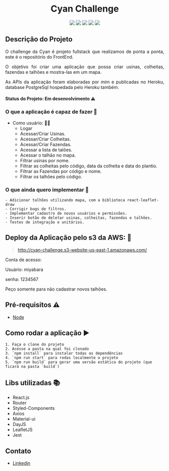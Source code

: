 <h1 align="center"> Cyan Challenge </h1>

<p align="center"><img src="https://img.shields.io/static/v1?label=react&message=framework&color=blue&style=flat&logo=REACT"/>
<img src="https://img.shields.io/static/v1?label=styled-components&message=lib&color=pink&style=flat&logo=STYLED-COMPONENTS"/>
<img src="https://img.shields.io/static/v1?label=axios&message=lib&color=black&style=flat&logo=AXIOS"/>
<img src="https://img.shields.io/static/v1?label=router&message=lib&color=blue&style=flat&logo=ROUTER"/>
<img src="https://img.shields.io/static/v1?label=leaflet&message=lib&color=blue&style=flat&logo=LEAFLET"/></p>



## Descrição do Projeto
<p align="justify"> O challenge da Cyan é projeto fullstack que realizamos de ponta a ponta, este é o repositório do FrontEnd. </p>
<p align="justify"> O objetivo foi criar uma aplicação que possa criar usinas, colheitas, fazendas e talhões e mostra-las em um mapa.</p>
<p align="justify">As APIs da aplicação foram elaboradas por mim e publicadas no Heroku, database PostgreSql hospedada pelo Heroku também.</p>

#### Status do Projeto: Em desenvolvimento :warning:

### O que a aplicação é capaz de fazer :checkered_flag:
- Como usuário: :ok_woman:
    - Logar
    - Acessar/Criar Usinas.
    - Acessar/Criar Colheitas.
    - Acessar/Criar Fazendas.
    - Acessar a lista de talões.
    - Acessar o talhão no mapa.
    - Filtrar usinas por nome.
    - Filtrar as colheitas pelo código, data da colheita e data do plantio.
    - Filtrar as Fazendas por código e nome.
    - Filtrar os talhões pelo código.
    
### O que ainda quero implementar :checkered_flag:
    - Adicionar talhões utilizando mapa, com a biblioteca react-leaflet-draw
    - Corrigir bugs de filtros.
    - Implementar cadastro de novos usuários e permissões.
    - Inserir botão de deletar usinas, colheitas, fazendas e talhões.
    - Testes de integração e unitários.
    
## Deploy da Aplicação pelo s3 da AWS: :dash:

> http://cyan-challenge.s3-website-us-east-1.amazonaws.com/
<p>Conta de acesso:</p>
<p>Usuário: miyabara </p>
<p>senha: 1234567 </p>
<p> Peço somente para não cadastrar novos talhões. </p>

## Pré-requisitos :warning:

- [Node](https://nodejs.org/en/download/)

## Como rodar a aplicação :arrow_forward:
    1. Faça o clone do projeto
    2. Acesse a pasta na qual foi clonado
    3. `npm install` para instalar todas as dependências
    4. `npm run start` para rodas localmente o projeto
    5. `npm run build` para gerar uma versão estática do projeto (que ficará na pasta `build`)
    
## Libs utilizadas :books:

- React.js
- Router
- Styled-Components
- Axios
- Material-ui
- DayJS
- LeafletJS
- Jest

## Contato
- [Linkedin](https://www.linkedin.com/in/diegomiyabara/)
